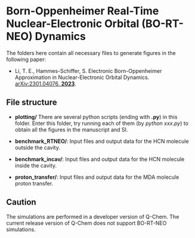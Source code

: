 # Born-Oppenheimer Real-Time Nuclear-Electronic Orbital (BO-RT-NEO) Dynamics

The folders here contain all necessary files to generate figures in the following paper:

- Li, T. E., Hammes-Schiffer, S. Electronic Born-Oppenheimer Approximation in Nuclear-Electronic Orbital Dynamics. [arXiv:2301.04076. **2023**](https://arxiv.org/abs/2301.04076).

## File structure

  - **plotting/** There are several python scripts (ending with **.py**) in this folder. Enter this folder, try running each of them (by *python xxx.py*) to obtain all the figures in the manuscript and SI.

  - **benchmark_RTNEO/**: Input files and output data for the HCN molecule outside the cavity.

  - **benchmark_incav/**: Input files and output data for the HCN molecule inside the cavity.

  - **proton_transfer/**: Input files and output data for the MDA molecule proton transfer.

## Caution

The simulations are performed in a developer version of Q-Chem. The current release version of Q-Chem does not support BO-RT-NEO simulations. 
